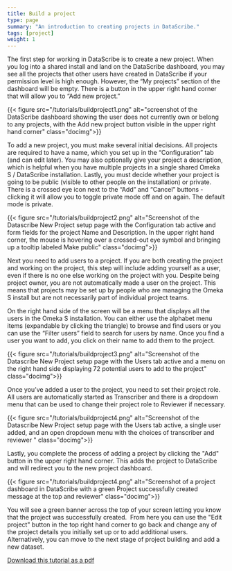 ```yaml
---
title: Build a project
type: page
summary: "An introduction to creating projects in DataScribe."
tags: [project]
weight: 1
---
```


The first step for working in DataScribe is to create a new project. When you log into a shared install and land on the DataScribe dashboard, you may see all the projects that other users have created in DataScribe if your permission level is high enough. However, the “My projects” section of the dashboard will be empty. There is a button in the upper right hand corner that will allow you to “Add new project.”

{{< figure src="/tutorials/buildproject1.png" alt="screenshot of the DataScribe dashboard showing the user does not currently own or belong to any projects, with the Add new project button visible in the upper right hand corner" class="docimg">}}

To add a new project, you must make several initial decisions. All projects are required to have a name, which you set up in the
“Configuration” tab (and can edit later). You may also optionally give your project a description, which is helpful when you have multiple projects in a single shared Omeka S / DataScribe installation. Lastly, you must decide whether your project is going to be public (visible to other people on the installation) or private. There is a crossed eye icon next to the “Add” and “Cancel” buttons - clicking it will allow you to toggle private mode off and on again. The default mode is private.

{{< figure src="/tutorials/buildproject2.png" alt="Screenshot of the Datascribe New Project setup page with the Configuration tab active and form fields for the project Name and Description. In the upper right hand corner, the mouse is hovering over a crossed-out eye symbol and bringing up a tooltip labeled Make public" class="docimg">}}

Next you need to add users to a project. If you are both creating the project and working on the project, this step will include adding yourself as a user, even if there is no one else working on the project with you. Despite being project owner, you are not automatically made a user on the project. This means that projects may be set up by people who are managing the Omeka S install but are not necessarily part of individual project teams.

On the right hand side of the screen will be a menu that displays all the users in the Omeka S installation. You can either use the alphabet menu items (expandable by clicking the triangle) to browse and find users or you can use the “Filter users” field to search for users by name. Once you find a user you want to add, you click on their name to add them to the project.

{{< figure src="/tutorials/buildproject3.png" alt="Screenshot of the Datascribe New Project setup page with the Users tab active and a menu on the right hand side displaying 72 potential users to add to the project" class="docimg">}}

Once you’ve added a user to the project, you need to set their project role. All users are automatically started as Transcriber and there is a dropdown menu that can be used to change their project role to Reviewer if necessary.

{{< figure src="/tutorials/buildproject4.png" alt="Screenshot of the Datascribe New Project setup page with the Users tab active, a single user added, and an open dropdown menu with the choices of transcriber and reviewer " class="docimg">}}

Lastly, you complete the process of adding a project by clicking the "Add" button in the upper right hand corner. This adds the project to DataScribe and will redirect you to the new project dashboard.

{{< figure src="/tutorials/buildproject4.png" alt="Screenshot of a project dashboard in DataScribe with a green Project successfully created message at the top and reviewer" class="docimg">}}

You will see a green banner across the top of your screen letting you know that the project was successfully created.  From here you can use the "Edit project" button in the top right hand corner to go back and change any of the project details you initially set up or to add additional users. Alternatively, you can move to the next stage of project building and add a new dataset.

[Download this tutorial as a pdf](/tutorials/DataScribeProjectBuilding.pdf)